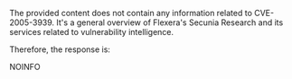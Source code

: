 The provided content does not contain any information related to CVE-2005-3939. It's a general overview of Flexera's Secunia Research and its services related to vulnerability intelligence.

Therefore, the response is:

NOINFO